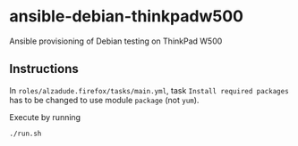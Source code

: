 # ansible-debian-thinkpadw500
Ansible provisioning of Debian testing on ThinkPad W500

## Instructions

In `roles/alzadude.firefox/tasks/main.yml`, task `Install required packages` has to be changed to use module `package` (not `yum`).

Execute by running

```
./run.sh
```

